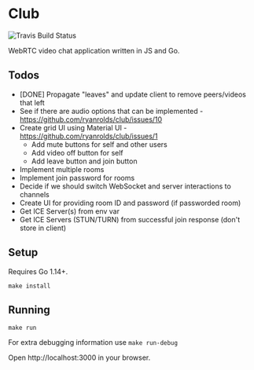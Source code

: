 # Club

![Travis Build Status](https://travis-ci.org/ryanrolds/club.svg?branch=master)

WebRTC video chat application written in JS and Go.

## Todos

* [DONE] Propagate "leaves" and update client to remove peers/videos that left
* See if there are audio options that can be implemented - https://github.com/ryanrolds/club/issues/10
* Create grid UI using Material UI - https://github.com/ryanrolds/club/issues/1
  * Add mute buttons for self and other users
  * Add video off button for self
  * Add leave button and join button
* Implement multiple rooms
* Implement join password for rooms
* Decide if we should switch WebSocket and server interactions to channels
* Create UI for providing room ID and password (if passworded room)
* Get ICE Server(s) from env var
* Get ICE Servers (STUN/TURN) from successful join response (don't store in client)

## Setup

Requires Go 1.14+.

```
make install
```

## Running

```
make run
```

For extra debugging information use `make run-debug`

Open http://localhost:3000 in your browser.
